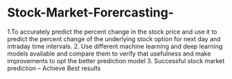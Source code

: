 # Stock-Market-Forercasting-

1.To  accurately predict the percent change in the stock price and use it to predict the percent change of the underlying stock option for next day and intraday time intervals. 
2. Use different machine learning and deep learning models available and compare them to  verify that usefulness and make improvements to opt the better prediction model
3. Successful stock market prediction – Achieve Best results
